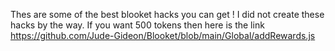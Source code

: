Thes are some of the best blooket hacks you can get ! I did not create these hacks by the way.
If you want 500 tokens then here is the link https://github.com/Jude-Gideon/Blooket/blob/main/Global/addRewards.js
